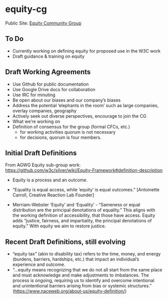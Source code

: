 # equity-cg

Public Site: [Equity Community Group](https://www.w3.org/community/equity/)

## To Do

- Currently working on defining equity for proposed use in the W3C work
- Draft guidance & training on equity

## Draft Working Agreements

- Use Github for public documentation
- Use Google Drive docs for collaboration
- Use IRC for minuting
- Be open about our biases and our company’s biases
- Address the potential ‘elephants in the room’ such as large companies, overlay companies, geography
- Actively seek out diverse perspectives, encourage to join the CG
- What we’re working on
- Definition of consensus for the group (formal CFCs, etc.)
  - for working activities quorum is not necessary
  - for decisions, quorum is four members.

## Initial Draft Definitions

From AGWG Equity sub-group work: https://github.com/w3c/silver/wiki/Equity-Framework#definition-description 

* Equity is a process and an outcome.

* “Equality is equal access, while ‘equity’ is equal outcomes.” [Antoinette Carroll, Creative Reaction Lab Founder]

* Merriam-Webster ‘Equity’ and ‘Equality’ - “Sameness or equal distribution are the principal denotations of equality.” This aligns with the working definition of accessibility, that those have access. Equity adds “justice, fairness, and impartiality, the principal denotations of equity.” With equity we aim to restore justice.

## Recent Draft Definitions, still evolving

* “equity tax” (akin to disability tax) refers to the time, money, and energy (burdens, barriers, hardships, etc.) that impact an individual’s experience and outcome.
* “…equity means recognizing that we do not all start from the same place and must acknowledge and make adjustments to imbalances. The process is ongoing, requiring us to identify and overcome intentional and unintentional barriers arising from bias or systemic structures.” (https://www.naceweb.org/about-us/equity-definition/)

